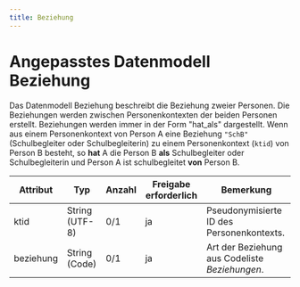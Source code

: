 ```yaml
---
title: Beziehung
---
```


# Angepasstes Datenmodell Beziehung

Das Datenmodell Beziehung beschreibt die Beziehung zweier Personen. Die Beziehungen werden zwischen
Personenkontexten der beiden Personen erstellt. Beziehungen werden immer in der Form "hat_als" dargestellt.
Wenn aus einem Personenkontext von Person A eine Beziehung `"SchB"` (Schulbegleiter oder Schulbegleiterin)
zu einem Personenkontext (`ktid`) von Person B besteht, so **hat** A die Person B **als** Schulbegleiter oder
Schulbegleiterin und Person A ist schulbegleitet **von** Person B.

Attribut | Typ | Anzahl | Freigabe erforderlich | Bemerkung
--- | --- | --- | --- | ---
ktid | String (UTF-8) | 0/1 | ja | Pseudonymisierte ID des Personenkontexts.
beziehung | String (Code) | 0/1 | ja | Art der Beziehung aus Codeliste *Beziehungen*.
